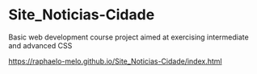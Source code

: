 # Site_Noticias-Cidade
 Basic web development course project aimed at exercising intermediate and advanced CSS

https://raphaelo-melo.github.io/Site_Noticias-Cidade/index.html
